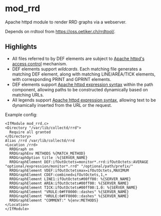 # mod_rrd
Apache httpd module to render RRD graphs via a webserver.

Depends on rrdtool from https://oss.oetiker.ch/rrdtool/.

## Highlights
- All files referred to by DEF elements are subject to [Apache httpd's
  access control](https://httpd.apache.org/docs/2.4/howto/access.html) mechanism.
- DEF elements support *wildcards*. Each matching file generates a
  matching DEF element, along with matching LINE/AREA/TICK elements,
  with corresponding PRINT and GPRINT elements.
- DEF elements support [Apache httpd expression syntax](https://httpd.apache.org/docs/2.4/expr.html) within the
  path component, allowing paths to be constructed dynamically based
  on matching URLs.
- All legends support [Apache httpd expression syntax](https://httpd.apache.org/docs/2.4/expr.html), allowing text
  to be dynamically inserted from the URL or the request.

Example config:

    <IfModule mod_rrd.c>
    <Directory "/var/lib/collectd/rrd">
      Require all granted
    </Directory>
    Alias /rrd /var/lib/collectd/rrd
    <Location /rrd>
      RRDGraph on
      RRDGraphEnv METHODS %{MATCH_METHOD}
      RRDGraphOption title :%{SERVER_NAME}
      RRDGraphElement DEF:ifOutOctets=monitor*.rrd:ifOutOctets:AVERAGE "optional/expression/monitor*.rrd" "/optional/path/prefix/"
      RRDGraphElement VDEF:ifOutOctetsmax=ifOutOctets,MAXIMUM
      RRDGraphElement CDEF:combined=ifOutOctets,1,+
      RRDGraphElement LINE1:ifOutOctets#00ff00: %{SERVER_NAME}
      RRDGraphElement AREA:ifOutOctets#00ff00: %{SERVER_NAME}
      RRDGraphElement TICK:ifOutOctets#00ff00:1.0: %{SERVER_NAME}
      RRDGraphElement "VRULE:0#FF0000::dashes" %{SERVER_NAME}
      RRDGraphElement "HRULE:0#FF0000::dashes" %{SERVER_NAME}
      RRDGraphElement "COMMENT:" %{env:METHODS}
    </Location>
    </IfModule>

